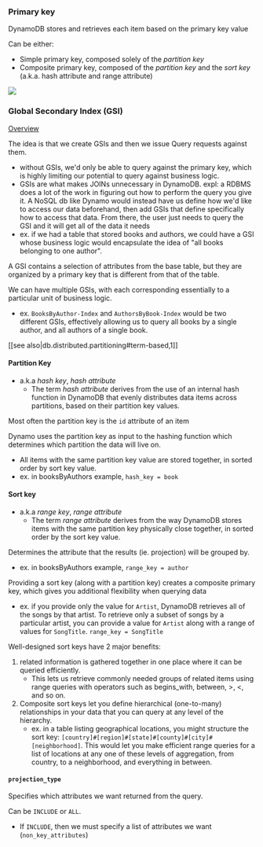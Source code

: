 
### Primary key
DynamoDB stores and retrieves each item based on the primary key value

Can be either:
- Simple primary key, composed solely of the *partition key*
- Composite primary key, composed of the *partition key* and the *sort key* (a.k.a. hash attribute and range attribute)

![](/assets/images/2023-01-25-13-43-58.png)

### Global Secondary Index (GSI)
[Overview](https://docs.aws.amazon.com/amazondynamodb/latest/developerguide/GSI.html)

The idea is that we create GSIs and then we issue Query requests against them. 
- without GSIs, we'd only be able to query against the primary key, which is highly limiting our potential to query against business logic.
- GSIs are what makes JOINs unnecessary in DynamoDB.
    expl: a RDBMS does a lot of the work in figuring out how to perform the query you give it. A NoSQL db like Dynamo would instead have us define how we'd like to access our data beforehand, then add GSIs that define specifically how to access that data. From there, the user just needs to query the GSI and it will get all of the data it needs
- ex. if we had a table that stored books and authors, we could have a GSI whose business logic would encapsulate the idea of "all books belonging to one author".

A GSI contains a selection of attributes from the base table, but they are organized by a primary key that is different from that of the table.

We can have multiple GSIs, with each corresponding essentially to a particular unit of business logic.
- ex. `BooksByAuthor-Index` and `AuthorsByBook-Index` would be two different GSIs, effectively allowing us to query all books by a single author, and all authors of a single book.

[[see also|db.distributed.partitioning#term-based,1]]

#### Partition Key
- a.k.a *hash key*, *hash attribute*
    - The term *hash attribute* derives from the use of an internal hash function in DynamoDB that evenly distributes data items across partitions, based on their partition key values.

Most often the partition key is the `id` attribute of an item

Dynamo uses the partition key as input to the hashing function which determines which partition the data will live on.

- All items with the same partition key value are stored together, in sorted order by sort key value.
- ex. in booksByAuthors example, `hash_key = book`


#### Sort key
- a.k.a *range key*, *range attribute*
    - The term *range attribute* derives from the way DynamoDB stores items with the same partition key physically close together, in sorted order by the sort key value.

Determines the attribute that the results (ie. projection) will be grouped by.
- ex. in booksByAuthors example, `range_key = author`

Providing a sort key (along with a partition key) creates a composite primary key, which gives you additional flexibility when querying data
- ex. if you provide only the value for `Artist`, DynamoDB retrieves all of the songs by that artist. To retrieve only a subset of songs by a particular artist, you can provide a value for `Artist` along with a range of values for `SongTitle`.
    `range_key = SongTitle`

Well-designed sort keys have 2 major benefits:
1. related information is gathered together in one place where it can be queried efficiently. 
    - This lets us retrieve commonly needed groups of related items using range queries with operators such as begins_with, between, >, <, and so on.
2. Composite sort keys let you define hierarchical (one-to-many) relationships in your data that you can query at any level of the hierarchy.
    - ex. in a table listing geographical locations, you might structure the sort key: `[country]#[region]#[state]#[county]#[city]#[neighborhood]`. This would let you make efficient range queries for a list of locations at any one of these levels of aggregation, from country, to a neighborhood, and everything in between.

#### `projection_type`
Specifies which attributes we want returned from the query. 

Can be `INCLUDE` or `ALL`. 
- If `INCLUDE`, then we must specify a list of attributes we want (`non_key_attributes`)
